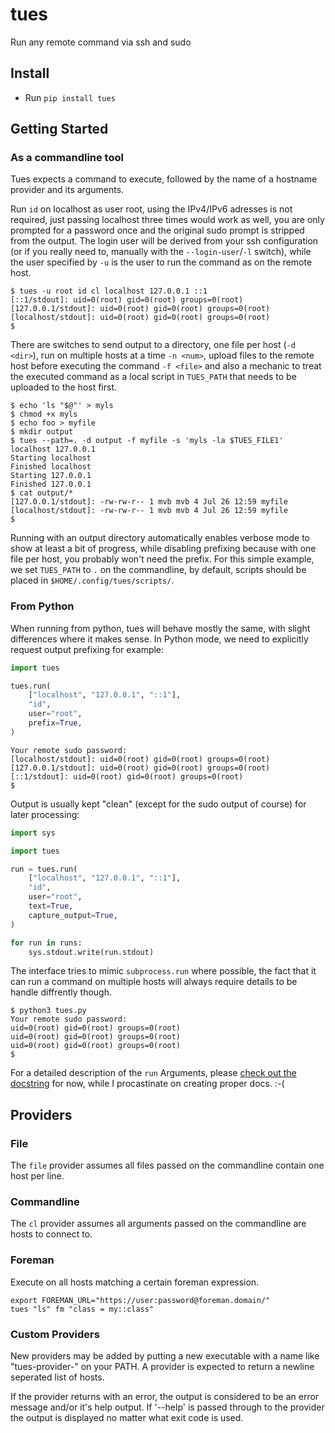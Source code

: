 # tues

Run any remote command via ssh and sudo

## Install

 * Run `pip install tues`

## Getting Started


### As a commandline tool

Tues expects a command to execute, followed by the name of a hostname provider and its arguments.

Run `id` on localhost as user root, using the IPv4/IPv6 adresses is not required, just passing localhost three times would work as well, you are only prompted for a password once and the original sudo prompt is stripped from the output.
The login user will be derived from your ssh configuration (or if you really need to, manually with the `--login-user`/`-l` switch), while the user specified by `-u` is the user to run the command as on the remote host.

```
$ tues -u root id cl localhost 127.0.0.1 ::1
[::1/stdout]: uid=0(root) gid=0(root) groups=0(root)
[127.0.0.1/stdout]: uid=0(root) gid=0(root) groups=0(root)
[localhost/stdout]: uid=0(root) gid=0(root) groups=0(root)
$
```

There are switches to send output to a directory, one file per host (`-d <dir>`), run on multiple hosts at a time `-n <num>`, upload files to the remote host before executing the command `-f <file>` and also a mechanic to treat the executed command as a local script in `TUES_PATH` that needs to be uploaded to the host first.

```
$ echo 'ls "$@"' > myls
$ chmod +x myls
$ echo foo > myfile
$ mkdir output
$ tues --path=. -d output -f myfile -s 'myls -la $TUES_FILE1' localhost 127.0.0.1
Starting localhost
Finished localhost
Starting 127.0.0.1
Finished 127.0.0.1
$ cat output/*
[127.0.0.1/stdout]: -rw-rw-r-- 1 mvb mvb 4 Jul 26 12:59 myfile
[localhost/stdout]: -rw-rw-r-- 1 mvb mvb 4 Jul 26 12:59 myfile
$
```

Running with an output directory automatically enables verbose mode to show at least a bit of progress, while disabling prefixing because with one file per host, you probably won't need the prefix.
For this simple example, we set `TUES_PATH` to `.` on the commandline, by default, scripts should be placed in `$HOME/.config/tues/scripts/`.

### From Python

When running from python, tues will behave mostly the same, with slight differences where it makes sense. In Python mode, we need to explicitly request output prefixing for example:

```python
import tues

tues.run(
    ["localhost", "127.0.0.1", "::1"],
    "id",
    user="root",
    prefix=True,
)
```

```$ python3 tues.py
Your remote sudo password:
[localhost/stdout]: uid=0(root) gid=0(root) groups=0(root)
[127.0.0.1/stdout]: uid=0(root) gid=0(root) groups=0(root)
[::1/stdout]: uid=0(root) gid=0(root) groups=0(root)
$
```

Output is usually kept "clean" (except for the sudo output of course) for later processing:

```python
import sys

import tues

run = tues.run(
    ["localhost", "127.0.0.1", "::1"],
    "id",
    user="root",
    text=True,
    capture_output=True,
)

for run in runs:
    sys.stdout.write(run.stdout)
```

The interface tries to mimic `subprocess.run` where possible, the fact that it can run a command on multiple hosts will always require details to be handle diffrently though.


```
$ python3 tues.py
Your remote sudo password:
uid=0(root) gid=0(root) groups=0(root)
uid=0(root) gid=0(root) groups=0(root)
uid=0(root) gid=0(root) groups=0(root)
$
```

For a detailed description of the `run` Arguments, please [check out the docstring](https://github.com/wontfix-org/tues/blob/master/tues/__init__.py#L668) for now, while I procastinate on creating proper docs. :-(

## Providers

### File

The `file` provider assumes all files passed on the commandline contain one host per line.

### Commandline

The `cl` provider assumes all arguments passed on the commandline are hosts to connect to.

### Foreman

Execute on all hosts matching a certain foreman expression.

```
export FOREMAN_URL="https://user:password@foreman.domain/"
tues "ls" fm "class = my::class"
```

### Custom Providers

New providers may be added by putting a new executable with a name like "tues-provider-<name>"
on your PATH. A provider is expected to return a newline seperated list of hosts.

If the provider returns with an error, the output is considered to be an error message and/or
it's help output. If '--help' is passed through to the provider the output is displayed no matter
what exit code is used.
